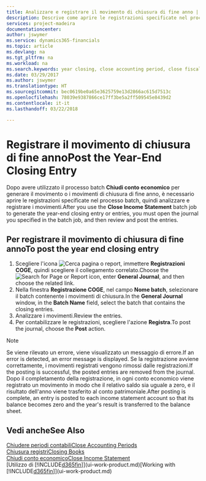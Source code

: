 ```yaml
---
title: Analizzare e registrare il movimento di chiusura di fine anno | Documenti Microsoft
description: Descrive come aprire le registrazioni specificate nel processo batch Chiudi conto economico, quindi analizzare e registrare il movimento di chiusura di fine anno.
services: project-madeira
documentationcenter: 
author: jswymer
ms.service: dynamics365-financials
ms.topic: article
ms.devlang: na
ms.tgt_pltfrm: na
ms.workload: na
ms.search.keywords: year closing, close accounting period, close fiscal year, bank account detailed trial balance
ms.date: 03/29/2017
ms.author: jswymer
ms.translationtype: HT
ms.sourcegitcommit: bec0619be0a65e3625759e13d2866ac615d7513c
ms.openlocfilehash: 78039e9387866ce17ff3be5a2ff509545e8439d2
ms.contentlocale: it-it
ms.lasthandoff: 03/22/2018

---
```

# <a name="post-the-year-end-closing-entry"></a><span data-ttu-id="0dba9-103">Registrare il movimento di chiusura di fine anno</span><span class="sxs-lookup"><span data-stu-id="0dba9-103">Post the Year-End Closing Entry</span></span>
<span data-ttu-id="0dba9-104">Dopo avere utilizzato il processo batch **Chiudi conto economico** per generare il movimento o i movimenti di chiusura di fine anno, è necessario aprire le registrazioni specificate nel processo batch, quindi analizzare e registrare i movimenti.</span><span class="sxs-lookup"><span data-stu-id="0dba9-104">After you use the **Close Income Statement** batch job to generate the year-end closing entry or entries, you must open the journal you specified in the batch job, and then review and post the entries.</span></span>

## <a name="to-post-the-year-end-closing-entry"></a><span data-ttu-id="0dba9-105">Per registrare il movimento di chiusura di fine anno</span><span class="sxs-lookup"><span data-stu-id="0dba9-105">To post the year end closing entry</span></span>
1. <span data-ttu-id="0dba9-106">Scegliere l'icona ![Cerca pagina o report](media/ui-search/search_small.png "Cerca pagina o report"), immettere **Registrazioni COGE**, quindi scegliere il collegamento correlato.</span><span class="sxs-lookup"><span data-stu-id="0dba9-106">Choose the ![Search for Page or Report](media/ui-search/search_small.png "Search for Page or Report icon") icon, enter **General Journal**, and then choose the related link.</span></span>
2. <span data-ttu-id="0dba9-107">Nella finestra **Registrazione COGE**, nel campo **Nome batch**, selezionare il batch contenente i movimenti di chiusura.</span><span class="sxs-lookup"><span data-stu-id="0dba9-107">In the **General Journal** window, in the **Batch Name** field, select the batch that contains the closing entries.</span></span>
3. <span data-ttu-id="0dba9-108">Analizzare i movimenti.</span><span class="sxs-lookup"><span data-stu-id="0dba9-108">Review the entries.</span></span>
4. <span data-ttu-id="0dba9-109">Per contabilizzare le registrazioni, scegliere l'azione **Registra**.</span><span class="sxs-lookup"><span data-stu-id="0dba9-109">To post the journal, choose the **Post** action.</span></span>

> [!NOTE]  
>   <span data-ttu-id="0dba9-110">Se viene rilevato un errore, viene visualizzato un messaggio di errore.</span><span class="sxs-lookup"><span data-stu-id="0dba9-110">If an error is detected, an error message is displayed.</span></span> <span data-ttu-id="0dba9-111">Se la registrazione avviene correttamente, i movimenti registrati vengono rimossi dalle registrazioni.</span><span class="sxs-lookup"><span data-stu-id="0dba9-111">If the posting is successful, the posted entries are removed from the journal.</span></span> <span data-ttu-id="0dba9-112">Dopo il completamento della registrazione, in ogni conto economico viene registrato un movimento in modo che il relativo saldo sia uguale a zero, e il risultato dell'anno viene trasferito al conto patrimoniale.</span><span class="sxs-lookup"><span data-stu-id="0dba9-112">After posting is complete, an entry is posted to each income statement account so that its balance becomes zero and the year's result is transferred to the balance sheet.</span></span>

## <a name="see-also"></a><span data-ttu-id="0dba9-113">Vedi anche</span><span class="sxs-lookup"><span data-stu-id="0dba9-113">See Also</span></span>
[<span data-ttu-id="0dba9-114">Chiudere periodi contabili</span><span class="sxs-lookup"><span data-stu-id="0dba9-114">Close Accounting Periods</span></span>](year-close-account-periods.md)  
[<span data-ttu-id="0dba9-115">Chiusura registri</span><span class="sxs-lookup"><span data-stu-id="0dba9-115">Closing Books</span></span>](year-close-books.md)  
[<span data-ttu-id="0dba9-116">Chiudi conto economico</span><span class="sxs-lookup"><span data-stu-id="0dba9-116">Close Income Statement</span></span>](year-close-income-statement.md)  
<span data-ttu-id="0dba9-117">[Utilizzo di [!INCLUDE[d365fin](includes/d365fin_md.md)]](ui-work-product.md)</span><span class="sxs-lookup"><span data-stu-id="0dba9-117">[Working with [!INCLUDE[d365fin](includes/d365fin_md.md)]](ui-work-product.md)</span></span>

